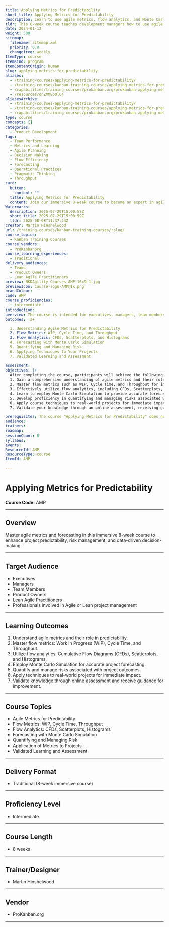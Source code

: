 ```yaml
---
title: Applying Metrics for Predictability
short_title: Applying Metrics for Predictability
description: Learn to use agile metrics, flow analytics, and Monte Carlo simulation to improve project predictability, risk management, and data-driven decisions in real-world projects.
tldr: This 8-week course teaches development managers how to use agile metrics and forecasting tools like flow metrics and Monte Carlo simulation to improve project predictability and risk management. Participants will learn to apply these techniques directly to their projects for immediate results and validate their understanding through assessments. Consider enrolling to strengthen your team's data-driven decision-making and delivery reliability.
date: 2024-01-12
weight: 500
sitemap:
  filename: sitemap.xml
  priority: 0.8
  changefreq: weekly
ItemType: course
ItemKind: program
ItemContentOrigin: human
slug: applying-metrics-for-predictability
aliases:
  - /training-courses/applying-metrics-for-predictability/
  - /training-courses/kanban-training-courses/applying-metrics-for-predictability/
  - /capabilities/training-courses/prokanban.org/prokanban-applying-metrics-for-predictability/
  - /resources/dnZMM8p0lC4
aliasesArchive:
  - /training-courses/applying-metrics-for-predictability/
  - /training-courses/kanban-training-courses/applying-metrics-for-predictability/
  - /capabilities/training-courses/prokanban.org/prokanban-applying-metrics-for-predictability/
type: course
concepts: []
categories:
  - Product Development
tags:
  - Team Performance
  - Metrics and Learning
  - Agile Planning
  - Decision Making
  - Flow Efficiency
  - Forecasting
  - Operational Practices
  - Pragmatic Thinking
  - Throughput
card:
  button:
    content: ""
  title: Applying Metrics for Predictability
  content: Join our immersive 8-week course to become an expert in agile metrics and forecasting. Gain the skills to predict project outcomes, reduce uncertainty, and improve your decision-making, all while learning at your own pace.
Watermarks:
  description: 2025-07-29T15:00:57Z
  short_title: 2025-07-29T15:00:59Z
  tldr: 2025-08-08T11:37:24Z
creator: Martin Hinshelwood
url: /training-courses/kanban-training-courses/:slug/
course_topics:
  - Kanban Training Courses
course_vendors:
  - ProKanbanorg
course_learning_experiences:
  - Traditional
delivery_audiences:
  - Teams
  - Product Owners
  - Lean Agile Practitioners
preview: NKDAgility-Courses-AMP-16x9-1.jpg
previewIcon: Course-logo-AMP@1x.png
brandColour: 
code: AMP
course_proficiencies:
  - intermediate
introduction: 
overview: The course is intended for executives, managers, team members, and anyone involved in Agile or Lean project management, aiming to enhance predictability and data-driven decision-making.
outcomes: |2+

  1. Understanding Agile Metrics for Predictability
  2. Flow Metrics: WIP, Cycle Time, and Throughput
  3. Flow Analytics: CFDs, Scatterplots, and Histograms
  4. Forecasting with Monte Carlo Simulation
  5. Quantifying and Managing Risk
  6. Applying Techniques to Your Projects
  7. Validated Learning and Assessment

assessment: 
objectives: |+
  After completing the course, participants will achieve the following: 
  1. Gain a comprehensive understanding of agile metrics and their role in predictability.
  2. Master flow metrics such as WIP, Cycle Time, and Throughput for improved project management.
  3. Effectively utilize flow analytics, including CFDs, Scatterplots, and Histograms, to enhance predictability.
  4. Learn to employ Monte Carlo Simulation to provide accurate forecasts for project timelines.
  5. Develop proficiency in quantifying and managing risks associated with project outcomes.
  6. Apply course techniques to real-world projects for immediate impact.
  7. Validate your knowledge through an online assessment, receiving guidance on areas for improvement.

prerequisites: The course "Applying Metrics for Predictability" does not have specified prerequisites. It is open to a wide range of professionals interested in agile metrics and forecasting, regardless of their prior knowledge or experience. However, participants may benefit from having a basic understanding of Agile or Lean methodologies.
audience: 
trainers: 
roadmap: 
sessionCount: 8
syllabus: 
events: 
ResourceId: AMP
ResourceType: course
ItemId: AMP

---
```

# Applying Metrics for Predictability

**Course Code:** AMP

---

## Overview

Master agile metrics and forecasting in this immersive 8-week course to enhance project predictability, risk management, and data-driven decision-making.

---

## Target Audience

- Executives
- Managers
- Team Members
- Product Owners
- Lean Agile Practitioners
- Professionals involved in Agile or Lean project management

---

## Learning Outcomes

1. Understand agile metrics and their role in predictability.
2. Master flow metrics: Work in Progress (WIP), Cycle Time, and Throughput.
3. Utilize flow analytics: Cumulative Flow Diagrams (CFDs), Scatterplots, and Histograms.
4. Employ Monte Carlo Simulation for accurate project forecasting.
5. Quantify and manage risks associated with project outcomes.
6. Apply techniques to real-world projects for immediate impact.
7. Validate knowledge through online assessment and receive guidance for improvement.

---

## Course Topics

- Agile Metrics for Predictability
- Flow Metrics: WIP, Cycle Time, Throughput
- Flow Analytics: CFDs, Scatterplots, Histograms
- Forecasting with Monte Carlo Simulation
- Quantifying and Managing Risk
- Application of Metrics to Projects
- Validated Learning and Assessment

---

## Delivery Format

- Traditional (8-week immersive course)

---

## Proficiency Level

- Intermediate

---

## Course Length

- 8 weeks

---

## Trainer/Designer

- Martin Hinshelwood

---

## Vendor

- ProKanban.org

---
